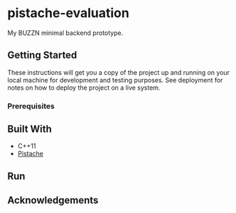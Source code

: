 # pistache-evaluation
My BUZZN minimal backend prototype.

## Getting Started
These instructions will get you a copy of the project up and running on your local machine for development and testing purposes. See deployment for notes on how to deploy the project on a live system.

### Prerequisites

## Built With
* C++11
* [Pistache](https://github.com/oktal/pistache/)

## Run

## Acknowledgements

